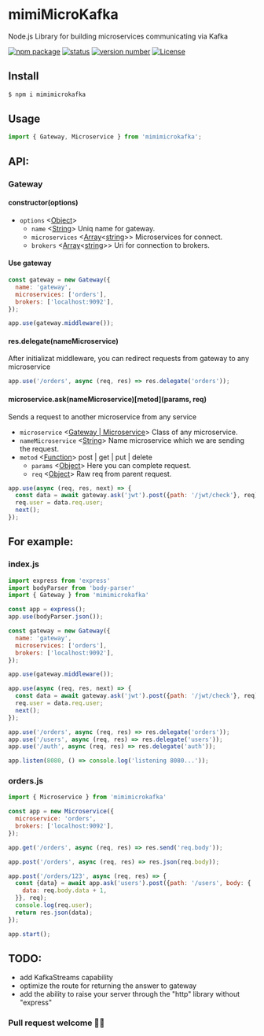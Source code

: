 # mimiMicroKafka
Node.js Library for building microservices communicating via Kafka

[![npm package](https://img.shields.io/badge/npm%20i-mimimicrokafka-darkgreen)](https://www.npmjs.com/package/mimimicrokafka) 
[![status](https://img.shields.io/badge/status-realese-darkgreen)](https://www.npmjs.com/package/mimimicrokafka) 
[![version number](https://img.shields.io/npm/v/mimimicrokafka?color=darkgreen&label=version)](https://github.com/daymihn/mimimicrokafka/releases) 
[![License](https://img.shields.io/github/license/daymihn/mimimicrokafka)](https://github.com/DaYmiHn/mimimicrokafka/blob/main/LICENSE)
<!-- [![Actions Status](https://github.com/daymihn/mimimicrokafka/workflows/Test/badge.svg)](https://github.com/daymihn/mimimicrokafka/actions)  -->

## Install

```sh
$ npm i mimimicrokafka
```

## Usage

```js
import { Gateway, Microservice } from 'mimimicrokafka';
```

## API:

### Gateway

#### constructor(options)
- `options` <[Object](https://developer.mozilla.org/en-US/docs/Web/JavaScript/Reference/Global_Objects/Object)>
  - `name` <[String](https://developer.mozilla.org/en-US/docs/Web/JavaScript/Data_structures#String_type)> Uniq name for gateway.
  - `microservices` <[Array](https://developer.mozilla.org/en-US/docs/Web/JavaScript/Reference/Global_Objects/Array)<[string](https://developer.mozilla.org/en-US/docs/Web/JavaScript/Data_structures#String_type)>> Microservices for connect.
  - `brokers` <[Array](https://developer.mozilla.org/en-US/docs/Web/JavaScript/Reference/Global_Objects/Array)<[string](https://developer.mozilla.org/en-US/docs/Web/JavaScript/Data_structures#String_type)>> Uri for connection to brokers.
  
#### Use gateway
```js
const gateway = new Gateway({
  name: 'gateway',
  microservices: ['orders'],
  brokers: ['localhost:9092'],
});

app.use(gateway.middleware());
```

#### res.delegate(nameMicroservice)
After initializat middleware, you can redirect requests from gateway to any microservice
```js
app.use('/orders', async (req, res) => res.delegate('orders'));
```
#### microservice.ask(nameMicroservice)\[metod\](params, req)
Sends a request to another microservice from any service
- `microservice` <[Gateway | Microservice](#)> Class of any microservice.
- `nameMicroservice` <[String](https://developer.mozilla.org/en-US/docs/Web/JavaScript/Data_structures#String_type)> Name microservice which we are sending the request.
- `metod` <[Function](https://developer.mozilla.org/en-US/docs/Web/JavaScript/Reference/Global_Objects/Function)> post | get | put | delete
  - `params` <[Object](https://developer.mozilla.org/en-US/docs/Web/JavaScript/Reference/Global_Objects/Object)> Here you can complete request.
  - `req` <[Object](https://developer.mozilla.org/en-US/docs/Web/JavaScript/Reference/Global_Objects/Object)> Raw req from parent request.
```js
app.use(async (req, res, next) => {
  const data = await gateway.ask('jwt').post({path: '/jwt/check'}, req);
  req.user = data.req.user;
  next();
});
```
## For example:

### index.js
```js
import express from 'express'
import bodyParser from 'body-parser'
import { Gateway } from 'mimimicrokafka'

const app = express();
app.use(bodyParser.json());

const gateway = new Gateway({
  name: 'gateway',
  microservices: ['orders'],
  brokers: ['localhost:9092'],
});

app.use(gateway.middleware());

app.use(async (req, res, next) => {
  const data = await gateway.ask('jwt').post({path: '/jwt/check'}, req);
  req.user = data.req.user;
  next();
});

app.use('/orders', async (req, res) => res.delegate('orders'));
app.use('/users', async (req, res) => res.delegate('users'));
app.use('/auth', async (req, res) => res.delegate('auth'));

app.listen(8080, () => console.log('listening 8080...'));
```

### orders.js
```js
import { Microservice } from 'mimimicrokafka'

const app = new Microservice({
  microservice: 'orders',
  brokers: ['localhost:9092'],
});

app.get('/orders', async (req, res) => res.send('req.body'));

app.post('/orders', async (req, res) => res.json(req.body));

app.post('/orders/123', async (req, res) => {
  const {data} = await app.ask('users').post({path: '/users', body: {
    data: req.body.data + 1,
  }}, req);
  console.log(req.user);
  return res.json(data);
});

app.start();
```

## TODO:
-  add KafkaStreams capability
-  optimize the route for returning the answer to gateway
-  add the ability to raise your server through the "http" library without "express"

### Pull request welcome ✌🏻